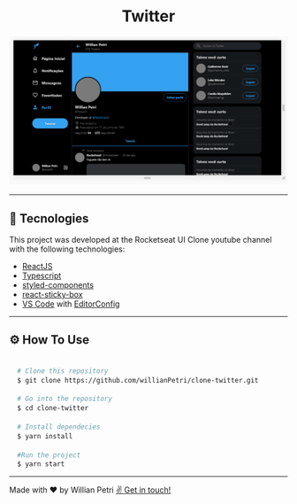 <h1 align="center">
  Twitter
</h1>

<div>
  <img src="./github/twitter.gif">  
</div>

---

## 🚀 Tecnologies

This project was developed at the Rocketseat UI Clone youtube channel with the following technologies:

- [ReactJS](https://reactjs.org)
- [Typescript](https://www.typescriptlang.org/)
- [styled-components](https://styled-components.com/)
- [react-sticky-box](https://react-sticky-box.codecks.io/)
- [VS Code](https://code.visualstudio.com/) with [EditorConfig](https://marketplace.visualstudio.com/items?itemName=EditorConfig.EditorConfig)

---

## ⚙️ How To Use

```bash

  # Clone this repository
  $ git clone https://github.com/willianPetri/clone-twitter.git

  # Go into the repository
  $ cd clone-twitter

  # Install dependecies
  $ yarn install

  #Run the project
  $ yarn start
```

---

Made with ❤ by Willian Petri  [✌ Get in touch!](https://www.linkedin.com/in/willian-petri-84a935135/)
